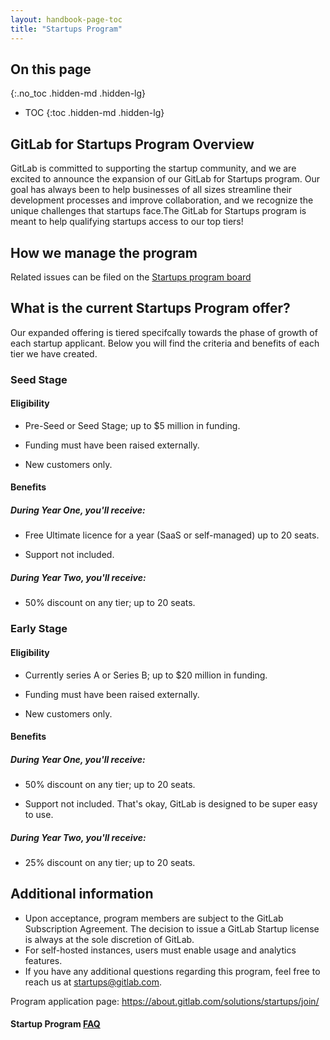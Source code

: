 ```yaml
---
layout: handbook-page-toc
title: "Startups Program"
---
```


## On this page
{:.no_toc .hidden-md .hidden-lg}

- TOC
{:toc .hidden-md .hidden-lg}

## GitLab for Startups Program Overview

GitLab is committed to supporting the startup community, and we are excited to announce the expansion of our GitLab for Startups program. Our goal has always been to help businesses of all sizes streamline their development processes and improve collaboration, and we recognize the unique challenges that startups face.The GitLab for Startups program is meant to help qualifying startups access to our top tiers! 


## How we manage the program

Related issues can be filed on the [Startups program board](https://gitlab.com/gitlab-com/marketing/community-relations/gitlab-for-startups/-/boards)


## What is the current Startups Program offer?

Our expanded offering is tiered specifcally towards the phase of growth of each startup applicant. Below you will find the criteria and benefits of each tier we have created.

### Seed Stage

#### Eligibility
- Pre-Seed or Seed Stage; up to
$5 million in funding.

- Funding must have been raised externally.

- New customers only.

#### Benefits

##### During **Year One**, you'll receive:
- Free Ultimate licence for a year (SaaS or self-managed) up to 20 seats.

- Support not included.

##### During **Year Two**, you'll receive:
- 50% discount on any tier; up to 20 seats.

### Early Stage 

#### Eligibility

- Currently series A or Series B; up to
$20 million in funding.

- Funding must have been raised externally.

- New customers only.

#### Benefits

##### During **Year One**, you'll receive:
- 50% discount on any tier; up to 20 seats.

- Support not included. That's okay, GitLab is designed to be super easy to use.

##### During **Year Two**, you'll receive:
- 25% discount on any tier; up to 20 seats.



## Additional information
 * Upon acceptance, program members are subject to the GitLab Subscription Agreement. The decision to issue a GitLab Startup license is always at the sole discretion of GitLab.
 * For self-hosted instances, users must enable usage and analytics features.
 * If you have any additional questions regarding this program, feel free to reach us at startups@gitlab.com.

Program application page: https://about.gitlab.com/solutions/startups/join/
#### Startup Program [FAQ](https://about.gitlab.com/handbook/marketing/community-relations/community-programs/startups-program/startups-program-faq/)